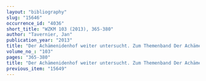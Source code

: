 ```yaml
---
layout: "bibliography"
slug: "15646"
occurrence_id: "4036"
short_title: "WZKM 103 (2013), 365-380"
author: "Tavernier, Jan"
publication_year: "2013"
title: "Der Achämenidenhof weiter untersucht. Zum Themenband Der Achämenidenhof / The Achaemenid Court, Wiesbaden 2010 (Classica et Orientalia 2)"
volume_no_: "103"
pages: "365-380"
title: "Der Achämenidenhof weiter untersucht. Zum Themenband Der Achämenidenhof / The Achaemenid Court, Wiesbaden 2010 (Classica et Orientalia 2)"
previous_item: "15649"
---
```

